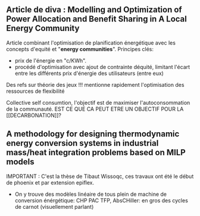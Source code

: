 Article de diva :
**Modelling and Optimization of Power Allocation and Benefit Sharing in A Local Energy Community**
--
Article combinant l'optimisation de planification énergétique avec les concepts d'equité et "**energy communities**". 
Principes clés:
- prix de l'énergie en "c/KWh".
- procédé d'optimisation avec ajout de contrainte déquité, limitant l'écart entre les différents prix d'énergie des utilisateurs (entre eux)
	
Des refs sur théorie des jeux !!!
mentionne rapidement l'optimisation des ressources de flexibilité

Collective self consumtion, l'objectif est de maximiser l'autoconsommation de la communauté. EST CE QUE CA PEUT ETRE UN OBJECTIF POUR LA [[DECARBONATION]]?

A methodology for designing thermodynamic energy conversion systems in industrial mass/heat integration problems based on MILP models
--
IMPORTANT : C'est la thèse de Tibaut Wissoqc, ces travaux ont été le début de phoenix et par extension epiflex.

- On y trouve des modèles linéaire de tous plein de machine de conversion énérgétique: CHP PAC TFP, AbsCHiller: en gros des cycles de carnot (visuellement parlant)
